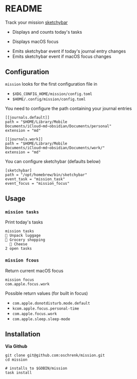 # README

Track your mission [sketchybar](https://github.com/FelixKratz/SketchyBar)

- Displays and counts today's tasks
* Displays macOS focus
- Emits sketchybar event  if today's journal entry changes
- Emits sketchybar event if macOS focus changes

## Configuration

`mission` looks for the first configuration file in

- `$XDG_CONFIG_HOME/mission/config.toml`
- `$HOME/.config/mission/config.toml`

You need to configure the path containing your journal entries

```
[[journals.default]]
path = "$HOME/Library/Mobile Documents/iCloud~md~obsidian/Documents/personal"
extension = "md"

[[journals.work]]
path = "$HOME/Library/Mobile Documents/iCloud~md~obsidian/Documents/work/"
extension = "md"
```

You can configure sketchybar (defaults below)

```
[sketchybar]
path = "/opt/homebrew/bin/sketchybar"
event_task = "mission_task"
event_focus = "mission_focus"
```
## Usage

### `mission tasks`

Print today's tasks

```
mission tasks
󰄴 Unpack luggage
󰝦 Grocery shopping
  󰝦 Cheese
2 open tasks
```

### `mission fcous`

Return current macOS focus

```
mission focus
com.apple.focus.work
```
Possible return values (for built in focus)

- `com.apple.donotdisturb.mode.default`
- `kcom.apple.focus.personal-time`
- `com.apple.focus.work`
- `com.apple.sleep.sleep-mode`

## Installation

**Via Github**

```
git clone git@github.com:oschrenk/mission.git
cd mission

# installs to $GOBIN/mission
task install
```
````
